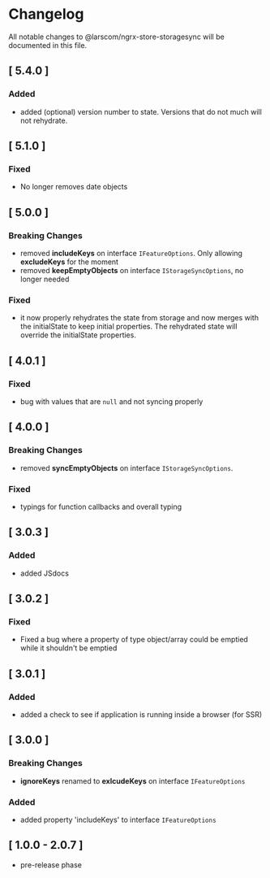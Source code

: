 # Changelog

All notable changes to @larscom/ngrx-store-storagesync will be documented in this file.

## [ 5.4.0 ]

### Added

- added (optional) version number to state. Versions that do not much will not rehydrate.

## [ 5.1.0 ]

### Fixed

- No longer removes date objects

## [ 5.0.0 ]

### Breaking Changes

- removed **includeKeys** on interface `IFeatureOptions`. Only allowing **excludeKeys** for the moment
- removed **keepEmptyObjects** on interface `IStorageSyncOptions`, no longer needed

### Fixed

- it now properly rehydrates the state from storage and now merges with the initialState to keep initial properties. The rehydrated state will override the initialState properties.

## [ 4.0.1 ]

### Fixed

- bug with values that are `null` and not syncing properly

## [ 4.0.0 ]

### Breaking Changes

- removed **syncEmptyObjects** on interface `IStorageSyncOptions`.

### Fixed

- typings for function callbacks and overall typing

## [ 3.0.3 ]

### Added

- added JSdocs

## [ 3.0.2 ]

### Fixed

- Fixed a bug where a property of type object/array could be emptied while it shouldn't be emptied

## [ 3.0.1 ]

### Added

- added a check to see if application is running inside a browser (for SSR)

## [ 3.0.0 ]

### Breaking Changes

- **ignoreKeys** renamed to **exlcudeKeys** on interface `IFeatureOptions`

### Added

- added property 'includeKeys' to interface `IFeatureOptions`

## [ 1.0.0 - 2.0.7 ]

- pre-release phase
